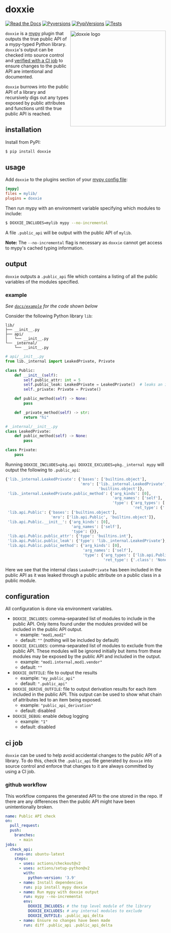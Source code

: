 # doxxie

[![Read the Docs](https://img.shields.io/readthedocs/doxxie?style=for-the-badge)](https://doxxie.readthedocs.io/)
[![Pyversions](https://img.shields.io/pypi/pyversions/doxxie.svg?style=for-the-badge)](https://pypi.org/project/doxxie/)
[![PypiVersions](https://img.shields.io/pypi/v/doxxie.svg?style=for-the-badge)](https://pypi.org/project/doxxie/)
[![Tests](https://img.shields.io/github/workflow/status/Kyle-Verhoog/doxxie/CI?label=Tests&style=for-the-badge)](https://github.com/Kyle-Verhoog/doxxie/actions?query=workflow%3ACI)

<img align="right" src="https://www.dropbox.com/s/5tjxiwtg927c5qf/Photo%202021-04-04%2C%2012%2053%2022.jpg?raw=1" alt="doxxie logo" width="300px"/>

`doxxie` is a [mypy](http://mypy-lang.org/) plugin that outputs the true public
API of a mypy-typed Python library. `doxxie`'s output can be checked into
source control and [verified with a CI job](#ci-job) to ensure changes to the public API
are intentional and documented.


`doxxie` burrows into the public API of a library and recursively digs out any
types exposed by public attributes and functions until the true public API is
reached.


## installation

Install from PyPI:

```sh
$ pip install doxxie
```


## usage

Add `doxxie` to the plugins section of your [mypy config
file](https://mypy.readthedocs.io/en/stable/config_file.html):

```ini
[mypy]
files = mylib/
plugins = doxxie
```

Then run mypy with an environment variable specifying which modules to
include:

```bash
$ DOXXIE_INCLUDES=mylib mypy --no-incremental
```

A file `.public_api` will be output with the public API of `mylib`.

**Note:** The `--no-incremental` flag is necessary as `doxxie` cannot get
access to mypy's cached typing information.

## output

`doxxie` outputs a `.public_api` file which contains a listing of all the
public variables of the modules specified.

### example

*See
[`docs/example`](https://github.com/Kyle-Verhoog/doxxie/tree/main/docs/example)
for the code shown below*

Consider the following Python library `lib`:

```
lib/
├── __init__.py
├── api/
│   └── __init__.py
└── _internal/
    └── __init__.py
```

```python
# api/__init__.py
from lib._internal import LeakedPrivate, Private

class Public:
    def __init__(self):
        self.public_attr: int = 5
        self.public_leak: LeakedPrivate = LeakedPrivate()  # leaks an internal class!
        self._private: Private = Private()

    def public_method(self) -> None:
        pass

    def _private_method(self) -> str:
        return "hi"
```


```python
# _internal/__init__.py
class LeakedPrivate:
    def public_method(self) -> None:
        pass

class Private:
    pass
```

Running `DOXXIE_INCLUDES=pkg.api DOXXIE_EXCLUDES=pkg._internal mypy` will
output the following to `.public_api`:

```python
{'lib._internal.LeakedPrivate': {'bases': ['builtins.object'],
                                 'mro': ['lib._internal.LeakedPrivate',
                                         'builtins.object']},
 'lib._internal.LeakedPrivate.public_method': {'arg_kinds': [0],
                                               'arg_names': ['self'],
                                               'type': {'arg_types': ['lib._internal.LeakedPrivate'],
                                                        'ret_type': {'.class': 'NoneType'}}},
 'lib.api.Public': {'bases': ['builtins.object'],
                    'mro': ['lib.api.Public', 'builtins.object']},
 'lib.api.Public.__init__': {'arg_kinds': [0],
                             'arg_names': ['self'],
                             'type': {}},
 'lib.api.Public.public_attr': {'type': 'builtins.int'},
 'lib.api.Public.public_leak': {'type': 'lib._internal.LeakedPrivate'},
 'lib.api.Public.public_method': {'arg_kinds': [0],
                                  'arg_names': ['self'],
                                  'type': {'arg_types': ['lib.api.Public'],
                                           'ret_type': {'.class': 'NoneType'}}}}
```

Here we see that the internal class `LeakedPrivate` has been included in the
public API as it was leaked through a public attribute on a public class in a
public module.


## configuration

All configuration is done via environment variables.

- `DOXXIE_INCLUDES`: comma-separated list of modules to include in the public
  API. Only items found under the modules provided will be included in the
  public API output.
  - example: `"mod1,mod2"`
  - default: `""` (nothing will be included by default)
- `DOXXIE_EXCLUDES`: comma-separated list of modules to exclude from the public
  API. These modules will be ignored initially but items from these modules may
  be exposed by the public API and included in the output.
  - example: `"mod1.internal,mod1.vendor"`
  - default: `""`
- `DOXXIE_OUTFILE`: file to output the results
  - example: `"my_public_api"`
  - default: `".public_api"`
- `DOXXIE_DERIVE_OUTFILE`: file to output derivation results for each item
  included in the public API. This output can be used to show what chain of
  attributes led to an item being exposed.
  - example: `"public_api_derivation"`
  - default: disabled
- `DOXXIE_DEBUG`: enable debug logging
  - example: `"1"`
  - default: disabled


## ci job

`doxxie` can be used to help avoid accidental changes to the public API of a
library. To do this, check the `.public_api` file generated by `doxxie` into
source control and enforce that changes to it are always committed by using a
CI job.

### github workflow

This workflow compares the generated API to the one stored in the repo. If
there are any differences then the public API might have been unintentionally
broken.

```yaml
name: Public API check
on:
  pull_request:
  push:
    branches:
      - main
jobs:
  check_api:
    runs-on: ubuntu-latest
    steps:
      - uses: actions/checkout@v2
      - uses: actions/setup-python@v2
        with:
          python-version: '3.9'
      - name: Install dependencies
        run: pip install mypy doxxie
      - name: Run mypy with doxxie output
        run: mypy --no-incremental
        env:
          DOXXIE_INCLUDES: # the top level module of the library
          DOXXIE_EXCLUDES: # any internal modules to exclude
          DOXXIE_OUTFILE: .public_api_delta
      - name: Ensure no changes have been made
        run: diff .public_api .public_api_delta
```
